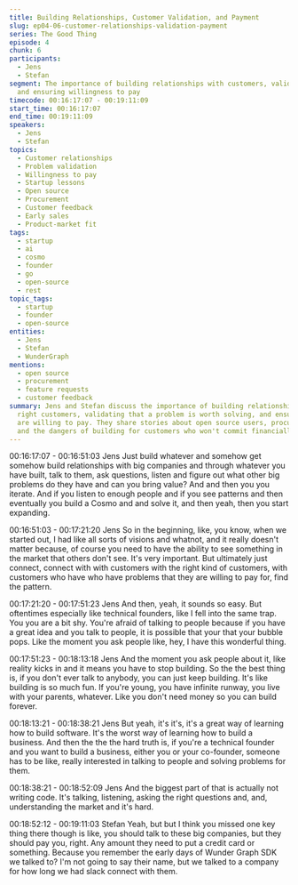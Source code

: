 ```yaml
---
title: Building Relationships, Customer Validation, and Payment
slug: ep04-06-customer-relationships-validation-payment
series: The Good Thing
episode: 4
chunk: 6
participants:
  - Jens
  - Stefan
segment: The importance of building relationships with customers, validating problems,
  and ensuring willingness to pay
timecode: 00:16:17:07 - 00:19:11:09
start_time: 00:16:17:07
end_time: 00:19:11:09
speakers:
  - Jens
  - Stefan
topics:
  - Customer relationships
  - Problem validation
  - Willingness to pay
  - Startup lessons
  - Open source
  - Procurement
  - Customer feedback
  - Early sales
  - Product-market fit
tags:
  - startup
  - ai
  - cosmo
  - founder
  - go
  - open-source
  - rest
topic_tags:
  - startup
  - founder
  - open-source
entities:
  - Jens
  - Stefan
  - WunderGraph
mentions:
  - open source
  - procurement
  - feature requests
  - customer feedback
summary: Jens and Stefan discuss the importance of building relationships with the
  right customers, validating that a problem is worth solving, and ensuring that customers
  are willing to pay. They share stories about open source users, procurement hurdles,
  and the dangers of building for customers who won't commit financially.
---
```


00:16:17:07 - 00:16:51:03
Jens
Just build whatever and somehow get somehow build relationships with big companies and
through whatever you have built, talk to them, ask questions, listen and figure out what other big
problems do they have and can you bring value? And and then you you iterate. And if you listen
to enough people and if you see patterns and then eventually you build a Cosmo and and solve
it, and then yeah, then you start expanding.

00:16:51:03 - 00:17:21:20
Jens
So in the beginning, like, you know, when we started out, I had like all sorts of visions and
whatnot, and it really doesn't matter because, of course you need to have the ability to see
something in the market that others don't see. It's very important. But ultimately just connect,
connect with with customers with the right kind of customers, with customers who have who
have problems that they are willing to pay for, find the pattern.

00:17:21:20 - 00:17:51:23
Jens
And then, yeah, it sounds so easy. But oftentimes especially like technical founders, like I fell
into the same trap. You you are a bit shy. You're afraid of talking to people because if you have a
great idea and you talk to people, it is possible that your that your bubble pops. Like the moment
you ask people like, hey, I have this wonderful thing.

00:17:51:23 - 00:18:13:18
Jens
And the moment you ask people about it, like reality kicks in and it means you have to stop
building. So the the best thing is, if you don't ever talk to anybody, you can just keep building.
It's like building is so much fun. If you're young, you have infinite runway, you live with your
parents, whatever. Like you don't need money so you can build forever.

00:18:13:21 - 00:18:38:21
Jens
But yeah, it's it's, it's a great way of learning how to build software. It's the worst way of learning
how to build a business. And then the the the hard truth is, if you're a technical founder and you
want to build a business, either you or your co-founder, someone has to be like, really interested
in talking to people and solving problems for them.

00:18:38:21 - 00:18:52:09
Jens
And the biggest part of that is actually not writing code. It's talking, listening, asking the right
questions and, and, understanding the market and it's hard.

00:18:52:12 - 00:19:11:03
Stefan
Yeah, but but I think you missed one key thing there though is like, you should talk to these big
companies, but they should pay you, right. Any amount they need to put a credit card or
something. Because you remember the early days of Wunder Graph SDK we talked to? I'm not
going to say their name, but we talked to a company for how long we had slack connect with
them.